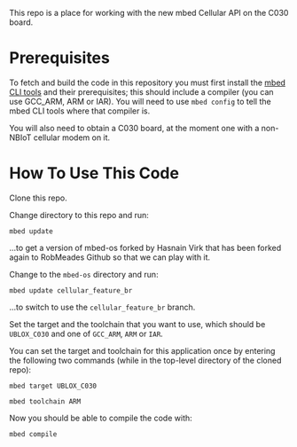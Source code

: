 This repo is a place for working with the new mbed Cellular API on the C030 board.

# Prerequisites

To fetch and build the code in this repository you must first install the [mbed CLI tools](https://github.com/ARMmbed/mbed-cli#installation) and their prerequisites; this should include a compiler (you can use GCC_ARM, ARM or IAR).  You will need to use `mbed config` to tell the mbed CLI tools where that compiler is.

You will also need to obtain a C030 board, at the moment one with a non-NBIoT cellular modem on it.

# How To Use This Code

Clone this repo.

Change directory to this repo and run:

`mbed update`

...to get a version of mbed-os forked by Hasnain Virk that has been forked again to RobMeades Github so that we can play with it.

Change to the `mbed-os` directory and run:

`mbed update cellular_feature_br`

...to switch to use the `cellular_feature_br` branch.

Set the target and the toolchain that you want to use, which should be `UBLOX_C030` and one of `GCC_ARM`, `ARM` or `IAR`.

You can set the target and toolchain for this application once by entering the following two commands (while in the top-level directory of the cloned repo):

`mbed target UBLOX_C030`

`mbed toolchain ARM`

Now you should be able to compile the code with:

`mbed compile`